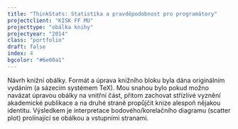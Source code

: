 ```yaml
---
title: "ThinkStats: Statistika a pravděpodobnost pro programátory"
projectclient: "KISK FF MU"
projecttype: "obálka knihy"
projectyear: "2014"
class: "portfolio"
draft: false
index: 4
bgcolor: "#6e00a1"
---
```



Návrh knižní obálky. Formát a úprava knižního bloku byla dána originálním vydáním (a sázecím systémem TeX). Mou snahou bylo pokud možno navázat úpravou obálky na vnitřní část, přitom zachovat střízlivé vyznění akademické publikace a na druhé straně propůjčit knize alespoň nějakou identitu. Výsledkem je interpretace bodového/korelačního diagramu (scatter plot) prolínající se obálkou a vstupními stranami.